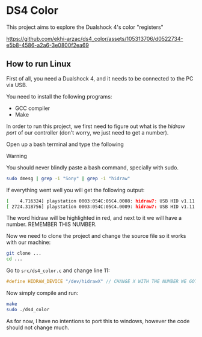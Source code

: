 # DS4 Color

This project aims to explore the Dualshock 4's color "registers"

https://github.com/ekhi-arzac/ds4_color/assets/105313706/d0522734-e5b8-4586-a2a6-3e0800f2ea69

## How to run Linux

First of all, you need a Dualshock 4, and it needs to be connected to the PC via USB.

You need to install the following programs:

- GCC compiler
- Make

In order to run this project, we first need to figure out what is the _hidraw port_ of our controller (don't worry, we just need to get a number).

Open up a bash terminal and type the following

> [!WARNING]  
> You should never blindly paste a bash command, specially with sudo.

```bash
sudo dmesg | grep -i "Sony" | grep -i "hidraw"
```

If everything went well you will get the following output:

```bash
[    4.716324] playstation 0003:054C:05C4.0008: hidraw7: USB HID v1.11 Gamepad [Sony Computer Entertainment Wireless Controller] on usb-0000:00:14.0-12/input0
[ 2724.318756] playstation 0003:054C:05C4.0009: hidraw7: USB HID v1.11 Gamepad [Sony Computer Entertainment Wireless Controller] on usb-0000:00:14.0-12/input0
```

The word hidraw will be highlighted in red, and next to it we will have a number. REMEMBER THIS NUMBER.

Now we need to clone the project and change the source file so it works with our machine:

```bash
git clone ...
cd ...
```

Go to `src/ds4_color.c` and change line 11:

```c
#define HIDRAW_DEVICE "/dev/hidrawX" // CHANGE X WITH THE NUMBER WE GOT EARLIER
```

Now simply compile and run:

```bash
make
sudo ./ds4_color
```

As for now, I have no intentions to port this to windows, however the code should not change much.
